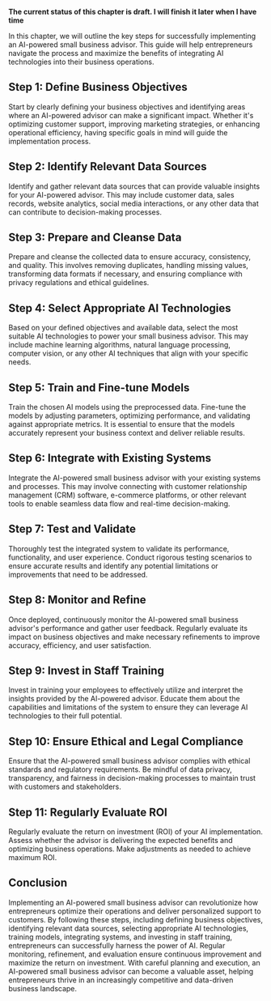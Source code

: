 **The current status of this chapter is draft. I will finish it later when I have time**

In this chapter, we will outline the key steps for successfully implementing an AI-powered small business advisor. This guide will help entrepreneurs navigate the process and maximize the benefits of integrating AI technologies into their business operations.

Step 1: Define Business Objectives
----------------------------------

Start by clearly defining your business objectives and identifying areas where an AI-powered advisor can make a significant impact. Whether it's optimizing customer support, improving marketing strategies, or enhancing operational efficiency, having specific goals in mind will guide the implementation process.

Step 2: Identify Relevant Data Sources
--------------------------------------

Identify and gather relevant data sources that can provide valuable insights for your AI-powered advisor. This may include customer data, sales records, website analytics, social media interactions, or any other data that can contribute to decision-making processes.

Step 3: Prepare and Cleanse Data
--------------------------------

Prepare and cleanse the collected data to ensure accuracy, consistency, and quality. This involves removing duplicates, handling missing values, transforming data formats if necessary, and ensuring compliance with privacy regulations and ethical guidelines.

Step 4: Select Appropriate AI Technologies
------------------------------------------

Based on your defined objectives and available data, select the most suitable AI technologies to power your small business advisor. This may include machine learning algorithms, natural language processing, computer vision, or any other AI techniques that align with your specific needs.

Step 5: Train and Fine-tune Models
----------------------------------

Train the chosen AI models using the preprocessed data. Fine-tune the models by adjusting parameters, optimizing performance, and validating against appropriate metrics. It is essential to ensure that the models accurately represent your business context and deliver reliable results.

Step 6: Integrate with Existing Systems
---------------------------------------

Integrate the AI-powered small business advisor with your existing systems and processes. This may involve connecting with customer relationship management (CRM) software, e-commerce platforms, or other relevant tools to enable seamless data flow and real-time decision-making.

Step 7: Test and Validate
-------------------------

Thoroughly test the integrated system to validate its performance, functionality, and user experience. Conduct rigorous testing scenarios to ensure accurate results and identify any potential limitations or improvements that need to be addressed.

Step 8: Monitor and Refine
--------------------------

Once deployed, continuously monitor the AI-powered small business advisor's performance and gather user feedback. Regularly evaluate its impact on business objectives and make necessary refinements to improve accuracy, efficiency, and user satisfaction.

Step 9: Invest in Staff Training
--------------------------------

Invest in training your employees to effectively utilize and interpret the insights provided by the AI-powered advisor. Educate them about the capabilities and limitations of the system to ensure they can leverage AI technologies to their full potential.

Step 10: Ensure Ethical and Legal Compliance
--------------------------------------------

Ensure that the AI-powered small business advisor complies with ethical standards and regulatory requirements. Be mindful of data privacy, transparency, and fairness in decision-making processes to maintain trust with customers and stakeholders.

Step 11: Regularly Evaluate ROI
-------------------------------

Regularly evaluate the return on investment (ROI) of your AI implementation. Assess whether the advisor is delivering the expected benefits and optimizing business operations. Make adjustments as needed to achieve maximum ROI.

Conclusion
----------

Implementing an AI-powered small business advisor can revolutionize how entrepreneurs optimize their operations and deliver personalized support to customers. By following these steps, including defining business objectives, identifying relevant data sources, selecting appropriate AI technologies, training models, integrating systems, and investing in staff training, entrepreneurs can successfully harness the power of AI. Regular monitoring, refinement, and evaluation ensure continuous improvement and maximize the return on investment. With careful planning and execution, an AI-powered small business advisor can become a valuable asset, helping entrepreneurs thrive in an increasingly competitive and data-driven business landscape.
